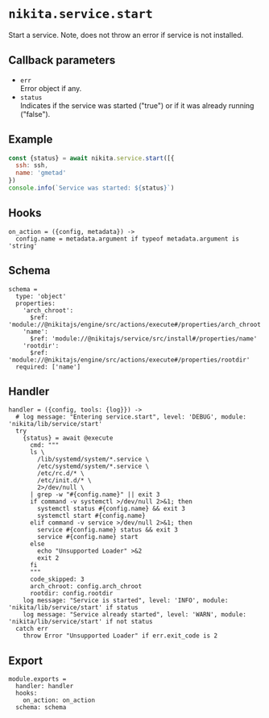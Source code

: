 
# `nikita.service.start`

Start a service.
Note, does not throw an error if service is not installed.

## Callback parameters

* `err`   
  Error object if any.   
* `status`   
  Indicates if the service was started ("true") or if it was already running 
  ("false").   

## Example

```js
const {status} = await nikita.service.start([{
  ssh: ssh,
  name: 'gmetad'
})
console.info(`Service was started: ${status}`)
```

## Hooks

    on_action = ({config, metadata}) ->
      config.name = metadata.argument if typeof metadata.argument is 'string'

## Schema

    schema =
      type: 'object'
      properties:
        'arch_chroot':
          $ref: 'module://@nikitajs/engine/src/actions/execute#/properties/arch_chroot'
        'name':
          $ref: 'module://@nikitajs/service/src/install#/properties/name'
        'rootdir':
          $ref: 'module://@nikitajs/engine/src/actions/execute#/properties/rootdir'
      required: ['name']

## Handler

    handler = ({config, tools: {log}}) ->
      # log message: "Entering service.start", level: 'DEBUG', module: 'nikita/lib/service/start'
      try
        {status} = await @execute
          cmd: """
          ls \
            /lib/systemd/system/*.service \
            /etc/systemd/system/*.service \
            /etc/rc.d/* \
            /etc/init.d/* \
            2>/dev/null \
          | grep -w "#{config.name}" || exit 3
          if command -v systemctl >/dev/null 2>&1; then
            systemctl status #{config.name} && exit 3
            systemctl start #{config.name}
          elif command -v service >/dev/null 2>&1; then
            service #{config.name} status && exit 3
            service #{config.name} start
          else
            echo "Unsupported Loader" >&2
            exit 2
          fi
          """
          code_skipped: 3
          arch_chroot: config.arch_chroot
          rootdir: config.rootdir
        log message: "Service is started", level: 'INFO', module: 'nikita/lib/service/start' if status
        log message: "Service already started", level: 'WARN', module: 'nikita/lib/service/start' if not status
      catch err
        throw Error "Unsupported Loader" if err.exit_code is 2

## Export

    module.exports =
      handler: handler
      hooks:
        on_action: on_action
      schema: schema
